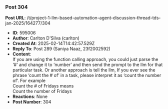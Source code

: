 ### Post 304
**Post URL**: /t/project-1-llm-based-automation-agent-discussion-thread-tds-jan-2025/164277/304
- **ID**: 595006
- **Author**: Carlton D'Silva (carlton)
- **Created At**: 2025-02-14T14:42:57.529Z
- **Reply To**: Post 289 (Saniya Naaz, 23f2002592)
- **Content**:  
  If you are using the function calling approach, you could just parse the ‘#’ and change it to ‘number’ and then send the prompt to the llm for that particular task.
Or another approach is tell the llm,
If you ever see the phrase ‘count the # of’ in a task, please interpret it as ‘count the number of’. For example<br>
Count the # of Fridays means<br>
Count the number of Fridays
- **Reactions**: None
- **Post Number**: 304

